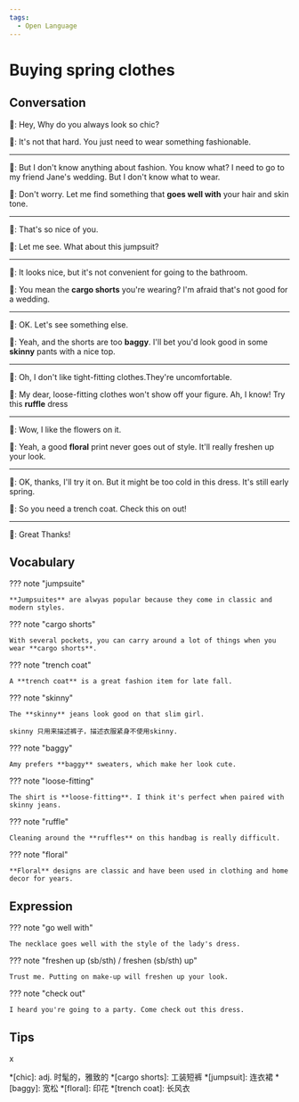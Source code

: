 ```yaml
---
tags:
  - Open Language
---
```

# Buying spring clothes

## Conversation

👩: Hey, Why do you always look so chic?

👧: It's not that hard. You just need to wear something fashionable.

---

👩: But I don't know anything about fashion. You know what? I need to go to my friend Jane's wedding. But I don't know what to wear.

👧: Don't worry. Let me find something that **goes well with** your hair and skin tone.

---

👩: That's so nice of you.

👧: Let me see. What about this jumpsuit?

---

👩: It looks nice, but it's not convenient for going to the bathroom.

👧: You mean the **cargo shorts** you're wearing? I'm afraid that's not good for a wedding.

---

👩: OK. Let's see something else.

👧: Yeah, and the shorts are too **baggy**. I'll bet you'd look good in some **skinny** pants with a nice top.

---

👩: Oh, I don't like tight-fitting clothes.They're uncomfortable.

👧: My dear, loose-fitting clothes won't show off your figure. Ah, I know! Try this **ruffle** dress

---

👩: Wow, I like the flowers on it.

👧: Yeah, a good **floral** print never goes out of style. It'll really freshen up your look.

---

👩: OK, thanks, I'll try it on. But it might be too cold in this dress. It's still early spring.

👧: So you need a trench coat. Check this on out!

---

👩: Great Thanks!

## Vocabulary

??? note "jumpsuite"

    **Jumpsuites** are alwyas popular because they come in classic and modern styles.

??? note "cargo shorts"

    With several pockets, you can carry around a lot of things when you wear **cargo shorts**.

??? note "trench coat"

    A **trench coat** is a great fashion item for late fall.

??? note "skinny"

    The **skinny** jeans look good on that slim girl.

    skinny 只用来描述裤子，描述衣服紧身不使用skinny.

??? note "baggy"

    Amy prefers **baggy** sweaters, which make her look cute.

??? note "loose-fitting"

    The shirt is **loose-fitting**. I think it's perfect when paired with skinny jeans.

??? note "ruffle"

    Cleaning around the **ruffles** on this handbag is really difficult.

??? note "floral"

    **Floral** designs are classic and have been used in clothing and home decor for years.

## Expression

??? note "go well with"

    The necklace goes well with the style of the lady's dress.

??? note "freshen up (sb/sth) / freshen (sb/sth) up"

    Trust me. Putting on make-up will freshen up your look.

??? note "check out"

    I heard you're going to a party. Come check out this dress.

## Tips

x

*[chic]: adj. 时髦的，雅致的
*[cargo shorts]: 工装短裤
*[jumpsuit]: 连衣裙
*[baggy]: 宽松
*[floral]: 印花
*[trench coat]: 长风衣
